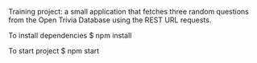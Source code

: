 Training project: a small application that fetches three random questions from the Open Trivia Database using the REST URL requests.


To install dependencies
	$ npm install

To start project
	$ npm start
